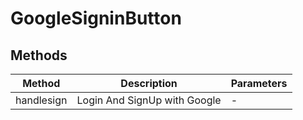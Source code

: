 # GoogleSigninButton

## Methods

<!-- @vuese:GoogleSigninButton:methods:start -->
|Method|Description|Parameters|
|---|---|---|
|handlesign|Login And SignUp with Google|-|

<!-- @vuese:GoogleSigninButton:methods:end -->


